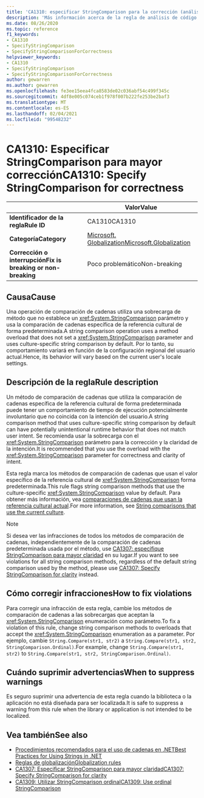```yaml
---
title: 'CA1310: especificar StringComparison para la corrección (análisis de código)'
description: 'Más información acerca de la regla de análisis de código CA1310: especificar StringComparison para la corrección'
ms.date: 08/26/2020
ms.topic: reference
f1_keywords:
- CA1310
- SpecifyStringComparison
- SpecifyStringComparisonForCorrectness
helpviewer_keywords:
- CA1310
- SpecifyStringComparison
- SpecifyStringComparisonForCorrectness
author: gewarren
ms.author: gewarren
ms.openlocfilehash: fe3ee15eea4fca8583de02c036abf54c499f345c
ms.sourcegitcommit: 4df8e005c074ceb1f978f007b222fe253be2baf3
ms.translationtype: MT
ms.contentlocale: es-ES
ms.lasthandoff: 02/04/2021
ms.locfileid: "99548232"
---
```

# <a name="ca1310-specify-stringcomparison-for-correctness"></a><span data-ttu-id="271e9-103">CA1310: Especificar StringComparison para mayor corrección</span><span class="sxs-lookup"><span data-stu-id="271e9-103">CA1310: Specify StringComparison for correctness</span></span>

| | <span data-ttu-id="271e9-104">Valor</span><span class="sxs-lookup"><span data-stu-id="271e9-104">Value</span></span> |
|-|-|
| <span data-ttu-id="271e9-105">**Identificador de la regla**</span><span class="sxs-lookup"><span data-stu-id="271e9-105">**Rule ID**</span></span> |<span data-ttu-id="271e9-106">CA1310</span><span class="sxs-lookup"><span data-stu-id="271e9-106">CA1310</span></span>|
| <span data-ttu-id="271e9-107">**Categoría**</span><span class="sxs-lookup"><span data-stu-id="271e9-107">**Category**</span></span> |[<span data-ttu-id="271e9-108">Microsoft. Globalization</span><span class="sxs-lookup"><span data-stu-id="271e9-108">Microsoft.Globalization</span></span>](globalization-warnings.md)|
| <span data-ttu-id="271e9-109">**Corrección o interrupción**</span><span class="sxs-lookup"><span data-stu-id="271e9-109">**Fix is breaking or non-breaking**</span></span> |<span data-ttu-id="271e9-110">Poco problemático</span><span class="sxs-lookup"><span data-stu-id="271e9-110">Non-breaking</span></span>|

## <a name="cause"></a><span data-ttu-id="271e9-111">Causa</span><span class="sxs-lookup"><span data-stu-id="271e9-111">Cause</span></span>

<span data-ttu-id="271e9-112">Una operación de comparación de cadenas utiliza una sobrecarga de método que no establece un <xref:System.StringComparison> parámetro y usa la comparación de cadenas específica de la referencia cultural de forma predeterminada.</span><span class="sxs-lookup"><span data-stu-id="271e9-112">A string comparison operation uses a method overload that does not set a <xref:System.StringComparison> parameter and uses culture-specific string comparison by default.</span></span> <span data-ttu-id="271e9-113">Por lo tanto, su comportamiento variará en función de la configuración regional del usuario actual.</span><span class="sxs-lookup"><span data-stu-id="271e9-113">Hence, its behavior will vary based on the current user's locale settings.</span></span>

## <a name="rule-description"></a><span data-ttu-id="271e9-114">Descripción de la regla</span><span class="sxs-lookup"><span data-stu-id="271e9-114">Rule description</span></span>

<span data-ttu-id="271e9-115">Un método de comparación de cadenas que utiliza la comparación de cadenas específica de la referencia cultural de forma predeterminada puede tener un comportamiento de tiempo de ejecución potencialmente involuntario que no coincida con la intención del usuario.</span><span class="sxs-lookup"><span data-stu-id="271e9-115">A string comparison method that uses culture-specific string comparison by default can have potentially unintentional runtime behavior that does not match user intent.</span></span> <span data-ttu-id="271e9-116">Se recomienda usar la sobrecarga con el <xref:System.StringComparison> parámetro para la corrección y la claridad de la intención.</span><span class="sxs-lookup"><span data-stu-id="271e9-116">It is recommended that you use the overload with the <xref:System.StringComparison> parameter for correctness and clarity of intent.</span></span>

<span data-ttu-id="271e9-117">Esta regla marca los métodos de comparación de cadenas que usan el valor específico de la referencia cultural de <xref:System.StringComparison> forma predeterminada.</span><span class="sxs-lookup"><span data-stu-id="271e9-117">This rule flags string comparison methods that use the culture-specific <xref:System.StringComparison> value by default.</span></span> <span data-ttu-id="271e9-118">Para obtener más información, vea [comparaciones de cadenas que usan la referencia cultural actual](../../../standard/base-types/best-practices-strings.md#string-comparisons-that-use-the-current-culture).</span><span class="sxs-lookup"><span data-stu-id="271e9-118">For more information, see [String comparisons that use the current culture](../../../standard/base-types/best-practices-strings.md#string-comparisons-that-use-the-current-culture).</span></span>

> [!NOTE]
> <span data-ttu-id="271e9-119">Si desea ver las infracciones de todos los métodos de comparación de cadenas, independientemente de la comparación de cadenas predeterminada usada por el método, use [CA1307: especifique StringComparison para mayor claridad](ca1307.md) en su lugar.</span><span class="sxs-lookup"><span data-stu-id="271e9-119">If you want to see violations for all string comparison methods, regardless of the default string comparison used by the method, please use [CA1307: Specify StringComparison for clarity](ca1307.md) instead.</span></span>

## <a name="how-to-fix-violations"></a><span data-ttu-id="271e9-120">Cómo corregir infracciones</span><span class="sxs-lookup"><span data-stu-id="271e9-120">How to fix violations</span></span>

<span data-ttu-id="271e9-121">Para corregir una infracción de esta regla, cambie los métodos de comparación de cadenas a las sobrecargas que aceptan la <xref:System.StringComparison> enumeración como parámetro.</span><span class="sxs-lookup"><span data-stu-id="271e9-121">To fix a violation of this rule, change string comparison methods to overloads that accept the <xref:System.StringComparison> enumeration as a parameter.</span></span> <span data-ttu-id="271e9-122">Por ejemplo, cambie `String.Compare(str1, str2)` a `String.Compare(str1, str2, StringComparison.Ordinal)`.</span><span class="sxs-lookup"><span data-stu-id="271e9-122">For example, change `String.Compare(str1, str2)` to `String.Compare(str1, str2, StringComparison.Ordinal)`.</span></span>

## <a name="when-to-suppress-warnings"></a><span data-ttu-id="271e9-123">Cuándo suprimir advertencias</span><span class="sxs-lookup"><span data-stu-id="271e9-123">When to suppress warnings</span></span>

<span data-ttu-id="271e9-124">Es seguro suprimir una advertencia de esta regla cuando la biblioteca o la aplicación no está diseñada para ser localizada.</span><span class="sxs-lookup"><span data-stu-id="271e9-124">It is safe to suppress a warning from this rule when the library or application is not intended to be localized.</span></span>

## <a name="see-also"></a><span data-ttu-id="271e9-125">Vea también</span><span class="sxs-lookup"><span data-stu-id="271e9-125">See also</span></span>

- [<span data-ttu-id="271e9-126">Procedimientos recomendados para el uso de cadenas en .NET</span><span class="sxs-lookup"><span data-stu-id="271e9-126">Best Practices for Using Strings in .NET</span></span>](../../../standard/base-types/best-practices-strings.md)
- [<span data-ttu-id="271e9-127">Reglas de globalización</span><span class="sxs-lookup"><span data-stu-id="271e9-127">Globalization rules</span></span>](globalization-warnings.md)
- [<span data-ttu-id="271e9-128">CA1307: Especificar StringComparison para mayor claridad</span><span class="sxs-lookup"><span data-stu-id="271e9-128">CA1307: Specify StringComparison for clarity</span></span>](ca1307.md)
- [<span data-ttu-id="271e9-129">CA1309: Utilizar StringComparison ordinal</span><span class="sxs-lookup"><span data-stu-id="271e9-129">CA1309: Use ordinal StringComparison</span></span>](ca1309.md)
